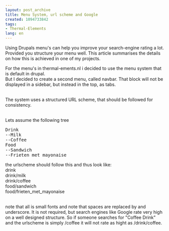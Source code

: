 ```yaml
---
layout: post_archive
title: Menu System, url scheme and Google
created: 1094733842
tags:
- Thermal-Elements
lang: en
---
```

Using Drupals menu's can help you improve your search-engine rating a lot. Provided you structure your menu well. This article summarises the details on how this is achieved in one of my projects.

For the menu's in thermal-ements.nl i decided to use the menu system that is default in drupal. <br />
But I decided to create a second menu, called navbar. That block will not be displayed in a sidebar, but instead in the top, as tabs. <br /> <br />

The system uses a structured URL scheme, that should be followed for consistency. <br /> <br />

Lets assume the following tree 
<pre>
Drink
--Milk
--Coffee
Food
--Sandwich
--Frieten met mayonaise
</pre>

the urlscheme should follow this and thus look like: <br />
drink <br />
drink/milk <br />
drink/coffee <br />
food/sandwich <br />
food/frieten_met_mayonaise <br /> <br />

note that all is small fonts and note that spaces are replaced by and underscore. It is not required, but search engines like Google rate very high on a well designed structure. So if someone searches for "Coffee Drink" and the urlscheme is simply /coffee it will not rate as hight as /drink/coffee.

